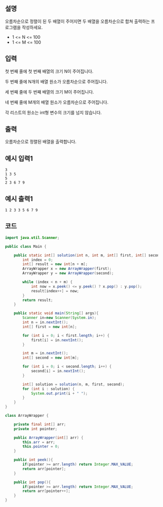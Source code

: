 ## 설명
오름차순으로 정렬이 된 두 배열이 주어지면 두 배열을 오름차순으로 합쳐 출력하는 프로그램을 작성하세요.

* 1 <= N <= 100
* 1 <= M <= 100

## 입력
첫 번째 줄에 첫 번째 배열의 크기 N이 주어집니다.

두 번째 줄에 N개의 배열 원소가 오름차순으로 주어집니다.

세 번째 줄에 두 번째 배열의 크기 M이 주어집니다.

네 번째 줄에 M개의 배열 원소가 오름차순으로 주어집니다.

각 리스트의 원소는 int형 변수의 크기를 넘지 않습니다.

## 출력
오름차순으로 정렬된 배열을 출력합니다.

## 예시 입력1
```
3
1 3 5
5
2 3 6 7 9
```

## 예시 출력1
```
1 2 3 3 5 6 7 9
```

## 코드
```java
import java.util.Scanner;

public class Main {

    public static int[] solution(int n, int m, int[] first, int[] second){
        int index = 0;
        int[] result = new int[n + m];
        ArrayWrapper x = new ArrayWrapper(first);
        ArrayWrapper y = new ArrayWrapper(second);

        while (index < n + m) {
            int now = x.peek() <= y.peek() ? x.pop() : y.pop();
            result[index++] = now;
        }
        return result;
    }

    public static void main(String[] args){
        Scanner in=new Scanner(System.in);
        int n = in.nextInt();
        int[] first = new int[n];

        for (int i = 0; i < first.length; i++) {
            first[i] = in.nextInt();
        }

        int m = in.nextInt();
        int[] second = new int[m];

        for (int i = 0; i < second.length; i++) {
            second[i] = in.nextInt();
        }

        int[] solution = solution(n, m, first, second);
        for (int i : solution) {
            System.out.print(i + " ");
        }
    }
}

class ArrayWrapper {

    private final int[] arr;
    private int pointer;

    public ArrayWrapper(int[] arr) {
        this.arr = arr;
        this.pointer = 0;
    }

    public int peek(){
        if(pointer >= arr.length) return Integer.MAX_VALUE;
        return arr[pointer];
    }

    public int pop(){
        if(pointer >= arr.length) return Integer.MAX_VALUE;
        return arr[pointer++];
    }
}
```